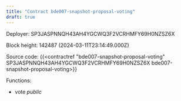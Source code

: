 ```yaml
---
title: "Contract bde007-snapshot-proposal-voting"
draft: true
---
```

Deployer: SP3JASPNNQH43AH4YGCWQ3F2VCRHMFY69H0NZSZ6X


 



Block height: 142487 (2024-03-11T23:14:49.000Z)

Source code: {{<contractref "bde007-snapshot-proposal-voting" SP3JASPNNQH43AH4YGCWQ3F2VCRHMFY69H0NZSZ6X bde007-snapshot-proposal-voting>}}

Functions:

* vote _public_
